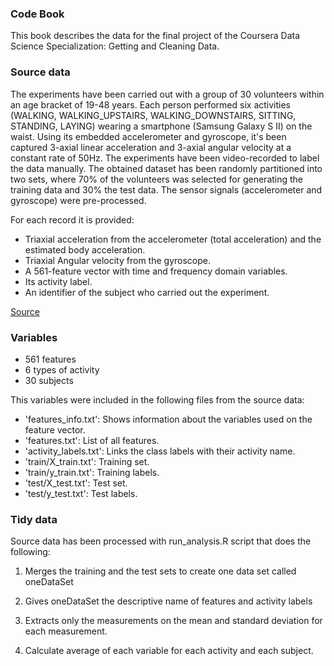 ### Code Book


This book describes the data for the final project of the Coursera Data Science 
Specialization: Getting and Cleaning Data.


### Source data

The experiments have been carried out with a group of 30 volunteers within an age bracket of 19-48 years. Each person performed six activities (WALKING, WALKING_UPSTAIRS, WALKING_DOWNSTAIRS, SITTING, STANDING, LAYING) wearing a smartphone (Samsung Galaxy S II) on the waist. Using its embedded accelerometer and gyroscope, it's been captured 3-axial linear acceleration and 3-axial angular velocity at a constant rate of 50Hz. The experiments have been video-recorded to label the data manually. The obtained dataset has been randomly partitioned into two sets, where 70% of the volunteers was selected for generating the training data and 30% the test data. The sensor signals (accelerometer and gyroscope) were pre-processed.

For each record it is provided:

- Triaxial acceleration from the accelerometer (total acceleration) and the estimated body acceleration.
- Triaxial Angular velocity from the gyroscope. 
- A 561-feature vector with time and frequency domain variables. 
- Its activity label. 
- An identifier of the subject who carried out the experiment.

[Source](https://d396qusza40orc.cloudfront.net/getdata%2Fprojectfiles%2FUCI%20HAR%20Dataset.zip)

### Variables

- 561 features
- 6 types of activity
- 30 subjects

This variables were included in the following files from the source data:

- 'features_info.txt': Shows information about the variables used on the feature vector.
- 'features.txt': List of all features.
- 'activity_labels.txt': Links the class labels with their activity name.
- 'train/X_train.txt': Training set.
- 'train/y_train.txt': Training labels.
- 'test/X_test.txt': Test set.
- 'test/y_test.txt': Test labels.

### Tidy data
Source data has been processed with run_analysis.R script that does the following:

1. Merges the training and the test sets to create one data set called oneDataSet

2. Gives oneDataSet the descriptive name of features and activity labels

3. Extracts only the measurements on the mean and standard deviation for each measurement.

4. Calculate average of each variable for each activity and each subject.









